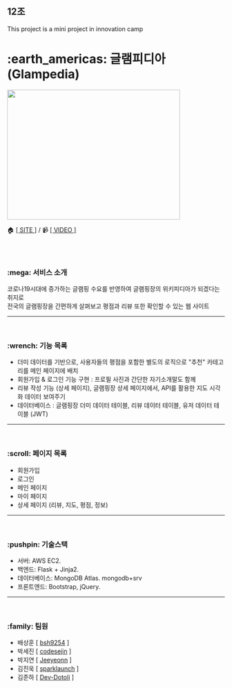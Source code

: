 <h2> 12조 </h2>
This project is a mini project in innovation camp

<br>
<h1> :earth_americas: 글램피디아 (Glampedia) </h1>
<img src="https://ifh.cc/g/545l40.jpg" width="400px" height="300px" >

 :house: [[ SITE ]](http://43.200.182.94/) / :video_camera: [[ VIDEO ]](https://www.youtube.com/watch?v=yhnZKP5NcHI) <br>

<br>
<br>

<h3> :mega: 서비스 소개</h3> 

코로나19시대에 증가하는 글램핑 수요를 반영하여 글램핑장의 위키피디아가 되겠다는 취지로 <br>
전국의 글램핑장을 간편하게 살펴보고 평점과 리뷰 또한 확인할 수 있는 웹 사이트

-------------
<br>

<h3> :wrench: 기능 목록 </h3> 

- 더미 데이터를 기반으로, 사용자들의 평점을 포함한 별도의 로직으로 "추천" 카테고리를 메인 페이지에 배치 <br>
- 회원가입 & 로그인 기능 구현 : 프로필 사진과 간단한 자기소개말도 함께 <br>
- 리뷰 작성 기능 (상세 페이지), 글램핑장 상세 페이지에서, API를 활용한 지도 시각화 데이터 보여주기<br>
- 데이터베이스 : 글램핑장 더미 데이터 테이블, 리뷰 데이터 테이블, 유저 데이터 테이블 (JWT)

-------------
<br>

<h3> :scroll: 페이지 목록 </h3> 

- 회원가입 <br>
- 로그인 <br>
- 메인 페이지  <br>
- 마이 페이지 <br>
- 상세 페이지 (리뷰, 지도, 평점, 정보)

-------------
<br>

<h3> :pushpin: 기술스택 </h3> 

- 서버: AWS EC2. <br>
- 백엔드: Flask + Jinja2. <br>
- 데이터베이스: MongoDB Atlas. mongodb+srv <br>
- 프론트엔드: Bootstrap, jQuery. 

-------------
<br>

<h3> :family: 팀원 </h3> 

- 배상훈 [ [bsh9254](https://github.com/bsh9254) ]
- 박세진 [ [codesejin](https://github.com/codesejin) ]
- 박지연 [ [Jeeyeonn](https://github.com/Jeeyeonn) ]
- 김진욱 [ [sparklaunch](https://github.com/sparklaunch) ]
- 김준하 [ [Dev-Dotoli](https://github.com/Dev-Dotoli) ]
